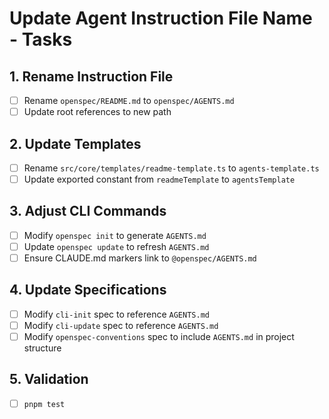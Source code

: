 # Update Agent Instruction File Name - Tasks

## 1. Rename Instruction File
- [ ] Rename `openspec/README.md` to `openspec/AGENTS.md`
- [ ] Update root references to new path

## 2. Update Templates
- [ ] Rename `src/core/templates/readme-template.ts` to `agents-template.ts`
- [ ] Update exported constant from `readmeTemplate` to `agentsTemplate`

## 3. Adjust CLI Commands
- [ ] Modify `openspec init` to generate `AGENTS.md`
- [ ] Update `openspec update` to refresh `AGENTS.md`
- [ ] Ensure CLAUDE.md markers link to `@openspec/AGENTS.md`

## 4. Update Specifications
- [ ] Modify `cli-init` spec to reference `AGENTS.md`
- [ ] Modify `cli-update` spec to reference `AGENTS.md`
- [ ] Modify `openspec-conventions` spec to include `AGENTS.md` in project structure

## 5. Validation
- [ ] `pnpm test`
